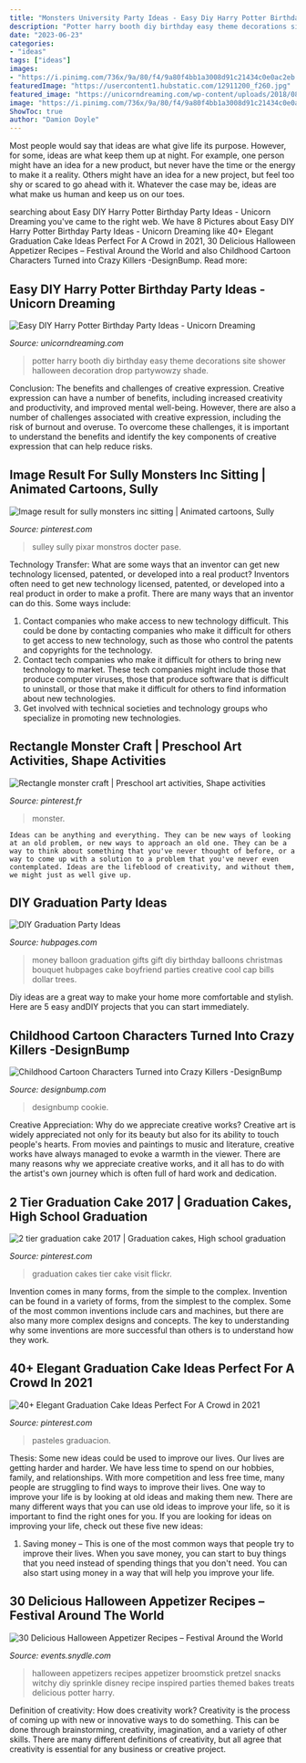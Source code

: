 ```yaml
---
title: "Monsters University Party Ideas - Easy Diy Harry Potter Birthday Party Ideas"
description: "Potter harry booth diy birthday easy theme decorations site shower halloween decoration drop partywowzy shade"
date: "2023-06-23"
categories:
- "ideas"
tags: ["ideas"]
images:
- "https://i.pinimg.com/736x/9a/80/f4/9a80f4bb1a3008d91c21434c0e0ac2eb.jpg"
featuredImage: "https://usercontent1.hubstatic.com/12911200_f260.jpg"
featured_image: "https://unicorndreaming.com/wp-content/uploads/2018/08/Harry-Potter-Photo-Booth.jpg"
image: "https://i.pinimg.com/736x/9a/80/f4/9a80f4bb1a3008d91c21434c0e0ac2eb.jpg"
ShowToc: true
author: "Damion Doyle"
---
```



Most people would say that ideas are what give life its purpose. However, for some, ideas are what keep them up at night. For example, one person might have an idea for a new product, but never have the time or the energy to make it a reality. Others might have an idea for a new project, but feel too shy or scared to go ahead with it. Whatever the case may be, ideas are what make us human and keep us on our toes.

	

		
searching about Easy DIY Harry Potter Birthday Party Ideas - Unicorn Dreaming you've came to the right web. We have 8 Pictures about Easy DIY Harry Potter Birthday Party Ideas - Unicorn Dreaming like 40+ Elegant Graduation Cake Ideas Perfect For A Crowd in 2021, 30 Delicious Halloween Appetizer Recipes – Festival Around the World and also Childhood Cartoon Characters Turned into Crazy Killers -DesignBump. Read more:
		
    
## Easy DIY Harry Potter Birthday Party Ideas - Unicorn Dreaming

<img loading=lazy src="https://unicorndreaming.com/wp-content/uploads/2018/08/Harry-Potter-Photo-Booth.jpg" onerror="this.onerror=null;this.src='https://tse1.mm.bing.net/th?id=OIP.p6zmKAF7viF78DvMi0E7fQHaJ4&amp;pid=15.1';" alt="Easy DIY Harry Potter Birthday Party Ideas - Unicorn Dreaming">

_Source: unicorndreaming.com_

>potter harry booth diy birthday easy theme decorations site shower halloween decoration drop partywowzy shade. 

	

Conclusion: The benefits and challenges of creative expression.
Creative expression can have a number of benefits, including increased creativity and productivity, and improved mental well-being. However, there are also a number of challenges associated with creative expression, including the risk of burnout and overuse. To overcome these challenges, it is important to understand the benefits and identify the key components of creative expression that can help reduce risks.

    
## Image Result For Sully Monsters Inc Sitting | Animated Cartoons, Sully

<img loading=lazy src="https://i.pinimg.com/736x/9a/80/f4/9a80f4bb1a3008d91c21434c0e0ac2eb.jpg" onerror="this.onerror=null;this.src='https://tse4.mm.bing.net/th?id=OIP.m9SCqd-NJ10UYINuXSCWTQHaEA&amp;pid=15.1';" alt="Image result for sully monsters inc sitting | Animated cartoons, Sully">

_Source: pinterest.com_

>sulley sully pixar monstros docter pase. 

	

Technology Transfer: What are some ways that an inventor can get new technology licensed, patented, or developed into a real product?
Inventors often need to get new technology licensed, patented, or developed into a real product in order to make a profit. There are many ways that an inventor can do this. Some ways include: 
1. Contact companies who make access to new technology difficult. This could be done by contacting companies who make it difficult for others to get access to new technology, such as those who control the patents and copyrights for the technology. 
2. Contact tech companies who make it difficult for others to bring new technology to market. These tech companies might include those that produce computer viruses, those that produce software that is difficult to uninstall, or those that make it difficult for others to find information about new technologies. 
3. Get involved with technical societies and technology groups who specialize in promoting new technologies.

    
## Rectangle Monster Craft | Preschool Art Activities, Shape Activities

<img loading=lazy src="https://i.pinimg.com/736x/0e/ea/8f/0eea8f01133b838939dc957ef8639a53.jpg" onerror="this.onerror=null;this.src='https://tse3.mm.bing.net/th?id=OIP.EaGJMWSmbm9w71hGAnF5zwHaNK&amp;pid=15.1';" alt="Rectangle monster craft | Preschool art activities, Shape activities">

_Source: pinterest.fr_

>monster. 

	


    Ideas can be anything and everything. They can be new ways of looking at an old problem, or new ways to approach an old one. They can be a way to think about something that you've never thought of before, or a way to come up with a solution to a problem that you've never even contemplated. Ideas are the lifeblood of creativity, and without them, we might just as well give up.

    
## DIY Graduation Party Ideas

<img loading=lazy src="https://usercontent1.hubstatic.com/12911200_f260.jpg" onerror="this.onerror=null;this.src='https://tse1.mm.bing.net/th?id=OIP.r47RUdw7PpLAZSN42hz90QHaNJ&amp;pid=15.1';" alt="DIY Graduation Party Ideas">

_Source: hubpages.com_

>money balloon graduation gifts gift diy birthday balloons christmas bouquet hubpages cake boyfriend parties creative cool cap bills dollar trees. 

	

Diy ideas are a great way to make your home more comfortable and stylish. Here are 5 easy andDIY projects that you can start immediately.

    
## Childhood Cartoon Characters Turned Into Crazy Killers -DesignBump

<img loading=lazy src="https://cdn.designbump.com/wp-content/uploads/2014/07/popped-culture-evil-cartoon-characters-illustration-dan-luvisi-13.jpg" onerror="this.onerror=null;this.src='https://tse4.mm.bing.net/th?id=OIP.OT1m3PpqBualFbheRgggtQHaK6&amp;pid=15.1';" alt="Childhood Cartoon Characters Turned into Crazy Killers -DesignBump">

_Source: designbump.com_

>designbump cookie. 

	

Creative Appreciation: Why do we appreciate creative works?
Creative art is widely appreciated not only for its beauty but also for its ability to touch people's hearts. From movies and paintings to music and literature, creative works have always managed to evoke a warmth in the viewer. There are many reasons why we appreciate creative works, and it all has to do with the artist's own journey which is often full of hard work and dedication.

    
## 2 Tier Graduation Cake 2017 | Graduation Cakes, High School Graduation

<img loading=lazy src="https://i.pinimg.com/736x/c3/8d/89/c38d8980b20a2e6d16c89d31314c85ad.jpg" onerror="this.onerror=null;this.src='https://tse2.mm.bing.net/th?id=OIP.bmHYEuKb0ldzDWlkVdcRiwHaJ4&amp;pid=15.1';" alt="2 tier graduation cake 2017 | Graduation cakes, High school graduation">

_Source: pinterest.com_

>graduation cakes tier cake visit flickr. 

	

Invention comes in many forms, from the simple to the complex.
Invention can be found in a variety of forms, from the simplest to the complex. Some of the most common inventions include cars and machines, but there are also many more complex designs and concepts. The key to understanding why some inventions are more successful than others is to understand how they work.

    
## 40+ Elegant Graduation Cake Ideas Perfect For A Crowd In 2021

<img loading=lazy src="https://i.pinimg.com/736x/39/56/ec/3956ec69035aec601e9ef2a17cec80da.jpg" onerror="this.onerror=null;this.src='https://tse2.mm.bing.net/th?id=OIP.jFaxGWYPO1oVNq7NJUvO4AHaKo&amp;pid=15.1';" alt="40+ Elegant Graduation Cake Ideas Perfect For A Crowd in 2021">

_Source: pinterest.com_

>pasteles graduacion. 

	

Thesis: Some new ideas could be used to improve our lives.
Our lives are getting harder and harder. We have less time to spend on our hobbies, family, and relationships. With more competition and less free time, many people are struggling to find ways to improve their lives. One way to improve your life is by looking at old ideas and making them new. There are many different ways that you can use old ideas to improve your life, so it is important to find the right ones for you. If you are looking for ideas on improving your life, check out these five new ideas: 
1) Saving money – This is one of the most common ways that people try to improve their lives. When you save money, you can start to buy things that you need instead of spending things that you don't need. You can also start using money in a way that will help you improve your life.

    
## 30 Delicious Halloween Appetizer Recipes – Festival Around The World

<img loading=lazy src="https://events.snydle.com/files/2017/08/Halloween-Appetizer-Recipes-29.jpg" onerror="this.onerror=null;this.src='https://tse1.mm.bing.net/th?id=OIP.BxQelGdg60qG6_aVtYNnIwHaKs&amp;pid=15.1';" alt="30 Delicious Halloween Appetizer Recipes – Festival Around the World">

_Source: events.snydle.com_

>halloween appetizers recipes appetizer broomstick pretzel snacks witchy diy sprinkle disney recipe inspired parties themed bakes treats delicious potter harry. 

	

Definition of creativity: How does creativity work?
Creativity is the process of coming up with new or innovative ways to do something. This can be done through brainstorming, creativity, imagination, and a variety of other skills. There are many different definitions of creativity, but all agree that creativity is essential for any business or creative project.

